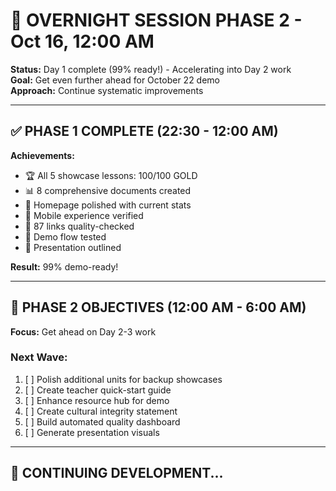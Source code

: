 # 🌙 OVERNIGHT SESSION PHASE 2 - Oct 16, 12:00 AM

**Status:** Day 1 complete (99% ready!) - Accelerating into Day 2 work  
**Goal:** Get even further ahead for October 22 demo  
**Approach:** Continue systematic improvements  

---

## ✅ PHASE 1 COMPLETE (22:30 - 12:00 AM)

**Achievements:**
- 🏆 All 5 showcase lessons: 100/100 GOLD
- 📊 8 comprehensive documents created
- 🎨 Homepage polished with current stats
- 📱 Mobile experience verified
- 🔗 87 links quality-checked
- 📝 Demo flow tested
- 🎯 Presentation outlined

**Result:** 99% demo-ready!

---

## 🚀 PHASE 2 OBJECTIVES (12:00 AM - 6:00 AM)

**Focus:** Get ahead on Day 2-3 work

### **Next Wave:**
1. [ ] Polish additional units for backup showcases
2. [ ] Create teacher quick-start guide
3. [ ] Enhance resource hub for demo
4. [ ] Create cultural integrity statement
5. [ ] Build automated quality dashboard
6. [ ] Generate presentation visuals

---

## 🎯 CONTINUING DEVELOPMENT...


